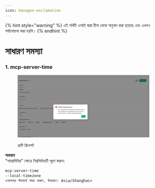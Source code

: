 ```yaml
---
icon: hexagon-exclamation
---
```


{% hint style="warning" %}
এই নথিটি এআই দ্বারা চীনা থেকে অনুবাদ করা হয়েছে এবং এখনও পর্যালোচনা করা হয়নি।
{% endhint %}

# সাধারণ সমস্যা

### 1. mcp-server-time

<figure><img src="../../.gitbook/assets/telegram-cloud-photo-size-5-6068931438453048569-y.jpg" alt=""><figcaption><p>ত্রুটি স্ক্রিনশট</p></figcaption></figure>

**সমাধান**  
"প্যারামিটার" ক্ষেত্রে নিম্নলিখিতটি পূরণ করুন:

```
mcp-server-time
--local-timezone
<আপনার স্ট্যান্ডার্ড সময় অঞ্চল, উদাহরণ: Asia/Shanghai>
```